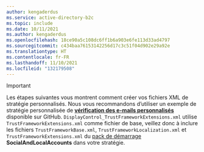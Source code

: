 ```yaml
---
author: kengaderdus
ms.service: active-directory-b2c
ms.topic: include
ms.date: 10/11/2021
ms.author: kengaderdus
ms.openlocfilehash: 18ce90a5c108dc6ff1b6a903e6fe113d33ad4797
ms.sourcegitcommit: c434baa76153142256d17c3c51f04d902e29a92e
ms.translationtype: HT
ms.contentlocale: fr-FR
ms.lasthandoff: 11/10/2021
ms.locfileid: "132179508"
---
```

> [!IMPORTANT]
> Les étapes suivantes vous montrent comment créer vos fichiers XML de stratégie personnalisés. Nous vous recommandons d’utiliser un exemple de stratégie personnalisée de **[vérification des e-mails personnalisés](https://github.com/azure-ad-b2c/samples/tree/master/policies/custom-email-verifcation-displaycontrol/policy)** disponible sur GitHub. `DisplayControl_TrustFrameworkExtensions.xml` utilise `TrustFrameworkExtensions.xml` comme fichier de base, veillez donc à inclure les fichiers `TrustFrameworkBase.xml`, `TrustFrameworkLocalization.xml` et `TrustFrameworkExtensions.xml` du [pack de démarrage](https://github.com/Azure-Samples/active-directory-b2c-custom-policy-starterpack) **SocialAndLocalAccounts** dans votre stratégie.